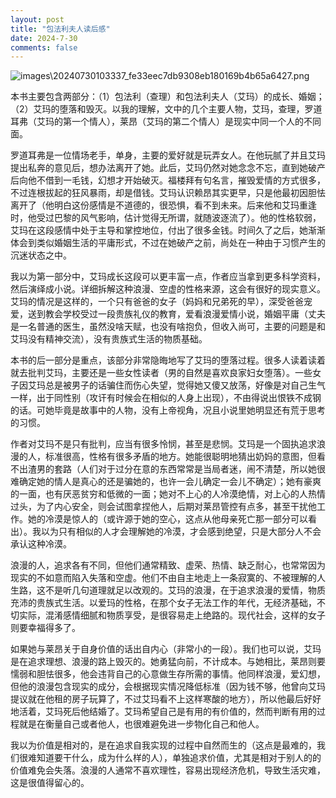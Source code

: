 ```yaml
---
layout: post
title: "包法利夫人读后感"
date: 2024-7-30
comments: false
---
```


![images\20240730103337_fe33eec7db9308eb180169b4b65a6427.png](https://jekyll-1251110281.file.myqcloud.com/images%5C20240730103337_fe33eec7db9308eb180169b4b65a6427.png)


本书主要包含两部分：（1）包法利（查理）和包法利夫人（艾玛）的成长、婚姻；（2）艾玛的堕落和毁灭。以我的理解，文中的几个主要人物，艾玛，查理，罗道耳弗（艾玛的第一个情人），莱昂（艾玛的第二个情人）是现实中同一个人的不同面。

罗道耳弗是一位情场老手，单身，主要的爱好就是玩弄女人。在他玩腻了并且艾玛提出私奔的意见后，想办法离开了她。此后，艾玛仍然对她念念不忘，直到她破产后向他不借到一毛钱，幻想才开始破灭。福楼拜有句名言，摧毁爱情的方式很多，不过连根拔起的狂风暴雨，却是借钱。艾玛认识赖昂其实更早，只是他最初因胆怯离开了（他明白这份感情是不道德的，很恐惧，看不到未来。后来他和艾玛重逢时，他受过巴黎的风气影响，估计觉得无所谓，就随波逐流了）。他的性格软弱，艾玛在这段感情中处于主导和掌控地位，付出了很多金钱。时间久了之后，她渐渐体会到类似婚姻生活的平庸形式，不过在她破产之前，尚处在一种由于习惯产生的沉迷状态之中。

我以为第一部分中，艾玛成长这段可以更丰富一点，作者应当拿到更多科学资料，然后演绎成小说。详细拆解这种浪漫、空虚的性格来源，这会有很好的现实意义。艾玛的情况是这样的，一个只有爸爸的女子（妈妈和兄弟死的早），深受爸爸宠爱，送到教会学校受过一段贵族礼仪的教育，爱看浪漫爱情小说，婚姻平庸（丈夫是一名普通的医生，虽然没啥天赋，也没有啥抱负，但收入尚可，主要的问题是和艾玛没有精神交流），没有贵族式生活的物质基础。

本书的后一部分是重点，该部分非常隐晦地写了艾玛的堕落过程。很多人读着读着就去批判艾玛，主要还是一些女性读者（男的自然是喜欢良家妇女堕落）。一些女子因艾玛总是被男子的话骗住而伤心失望，觉得她又傻又放荡，好像是对自己生气一样，出于同性别（攻讦有时候会在相似的人身上出现），不由得说出恨铁不成钢的话。可她毕竟是故事中的人物，没有上帝视角，况且小说里她明显还有荒于思考的习惯。

作者对艾玛不是只有批判，应当有很多怜悯，甚至是悲悯。艾玛是一个固执追求浪漫的人，标准很高，性格有很多矛盾的地方。她能很聪明地猜出奶妈的意图，但看不出渣男的套路（人们对于过分在意的东西常常是当局者迷，闹不清楚，所以她很难确定她的情人是真心的还是骗她的，也许一会儿确定一会儿不确定）；她有豪爽的一面，也有厌恶贫穷和低微的一面；她对不上心的人冷漠绝情，对上心的人热情过头，为了内心安全，则会试图拿捏他人，后期对莱昂管控有点多，甚至干扰他工作。她的冷漠是惊人的（或许源于她的空心，这点从他母亲死亡那一部分可以看出）。我以为只有相似的人才会理解她的冷漠，才会感到绝望，只是大部分人不会承认这种冷漠。

浪漫的人，追求各有不同，但他们通常精致、虚荣、热情、缺乏耐心，也常常因为现实的不如意而陷入失落和空虚。他们不由自主地走上一条寂寞的、不被理解的人生路，这不是听几句道理就足以改观的。艾玛的浪漫，在于追求浪漫的爱情，物质充沛的贵族式生活。以爱玛的性格，在那个女子无法工作的年代，无经济基础，不切实际，混淆感情细腻和物质享受，是很容易走上绝路的。现代社会，这样的女子则要幸福得多了。

如果她与莱昂关于自身价值的话出自内心（非常小的一段）。我们也可以说，艾玛是在追求理想、浪漫的路上毁灭的。她勇猛向前，不计成本。与她相比，莱昂则要懦弱和胆怯很多，他会违背自己的心意做生存所需的事情。他同样浪漫，爱幻想，但他的浪漫包含现实的成分，会根据现实情况降低标准（因为钱不够，他曾向艾玛提议就在他租的房子玩算了，不过艾玛看不上这样寒酸的地方），所以他最后好好地活着，艾玛死后他结婚了。艾玛希望自己是有用的有价值的，然而判断有用的过程就是在衡量自己或者他人，也很难避免进一步物化自己和他人。

我以为价值是相对的，是在追求自我实现的过程中自然而生的（这点是最难的，我们很难知道要干什么，成为什么样的人），单独追求价值，尤其是相对于别人的的价值难免会失落。浪漫的人通常不喜欢理性，容易出现经济危机，导致生活灾难，这是很值得留心的。